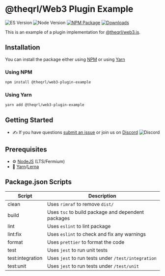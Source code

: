 
# @theqrl/Web3 Plugin Example

![ES Version](https://img.shields.io/badge/ES-2020-yellow)
![Node Version](https://img.shields.io/badge/node-18.x-green)
[![NPM Package](https://img.shields.io/npm/v/@theqrl/web3-plugin-example)](https://www.npmjs.com/package/@theqrl/web3-plugin-example)
[![Downloads](https://img.shields.io/npm/dm/@theqrl/web3-plugin-example)](https://www.npmjs.com/package/@theqrl/web3-plugin-example)

This is an example of a plugin implementation for [@theqrl/web3.js](https://github.com/theqrl/web3.js).

## Installation

You can install the package either using [NPM](https://www.npmjs.com/package/@theqrl/web3-plugin-example) or using [Yarn](https://yarnpkg.com/package/@theqrl/web3-plugin-example)

### Using NPM

```bash
npm install @theqrl/web3-plugin-example
```

### Using Yarn

```bash
yarn add @theqrl/web3-plugin-example
```

## Getting Started

-   :writing_hand: If you have questions [submit an issue](https://github.com/theqrl/web3.js/issues/new) or join us on [Discord](https://theqrl.org/discord)
    ![Discord](https://img.shields.io/discord/357604137204056065.svg?label=Discord&logo=discord)

## Prerequisites

-   :gear: [NodeJS](https://nodejs.org/) (LTS/Fermium)
-   :toolbox: [Yarn](https://yarnpkg.com/)/[Lerna](https://lerna.js.org/)

## Package.json Scripts

| Script           | Description                                        |
| ---------------- | -------------------------------------------------- |
| clean            | Uses `rimraf` to remove `dist/`                    |
| build            | Uses `tsc` to build package and dependent packages |
| lint             | Uses `eslint` to lint package                      |
| lint:fix         | Uses `eslint` to check and fix any warnings        |
| format           | Uses `prettier` to format the code                 |
| test             | Uses `jest` to run unit tests                      |
| test:integration | Uses `jest` to run tests under `/test/integration` |
| test:unit        | Uses `jest` to run tests under `/test/unit`        |

[docs]: https://docs.theqrl.org/
[repo]: https://github.com/theqrl/web3.js/tree/main/tools/web3-plugin-example
[npm-image]: https://img.shields.io/github/package-json/v/theqrl/web3.js/main?filename=tools%2Fweb3-plugin-example%2Fpackage.json
[npm-url]: https://npmjs.org/package/@theqrl/web3-plugin-example
[downloads-image]: https://img.shields.io/npm/dm/@theqrl/web3-plugin-example?label=npm%20downloads
